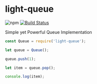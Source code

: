 # light-queue
![npm](https://img.shields.io/npm/v/light-queue.svg) [![Build Status](https://badge.buildkite.com/39d5c21d09d3f7b3f0db463783a64a676b4894e57b31f166a4.svg)](https://buildkite.com/mmujic/light-queue)

Simple yet Powerful Queue Implementation

```javascript
const Queue = require('light-queue');

let queue = Queue();

queue.push(1);

let item = queue.pop();

console.log(item);
```
